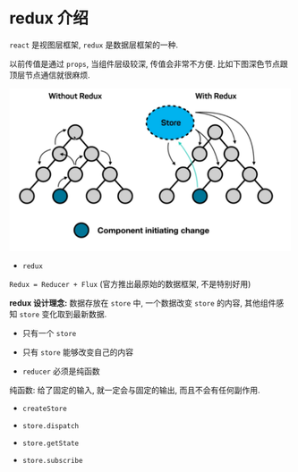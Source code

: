 # redux 介绍

`react` 是视图层框架, `redux` 是数据层框架的一种.

以前传值是通过 `props`, 当组件层级较深, 传值会非常不方便. 比如下图深色节点跟顶层节点通信就很麻烦.

![](./media/redux.png)

- `redux`

`Redux = Reducer + Flux` (官方推出最原始的数据框架, 不是特别好用)

**redux 设计理念:** 数据存放在 `store` 中, 一个数据改变 `store` 的内容, 其他组件感知 `store` 变化取到最新数据.

- 只有一个 `store`

- 只有 `store` 能够改变自己的内容

- `reducer` 必须是纯函数

纯函数: 给了固定的输入, 就一定会与固定的输出, 而且不会有任何副作用.

- `createStore`

- `store.dispatch`

- `store.getState`

- `store.subscribe`